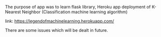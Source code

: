 The purpose of app was to learn flask library, Heroku app deployment of K-Nearest Neighbor (Classification machine learning algorithm)

link: https://legendofmachinelearning.herokuapp.com/

There are some issues which will be dealt in future.
